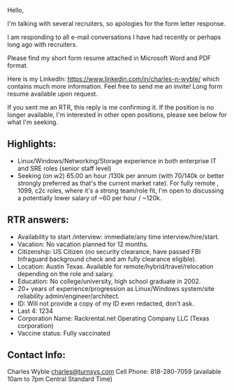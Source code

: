 Hello,

I'm talking with several recruiters, so apologies for the form letter response.  

I am responding to all e-mail conversations I have had recently or perhaps long ago with recruiters. 

Please find my short form resume attached in Microsoft Word and PDF format.

Here is my LinkedIn: https://www.linkedin.com/in/charles-n-wyble/ which contains much more information. Feel free to send me an invite! Long form resume available upon request.

If you sent me an RTR, this reply is me confirming it. If the position is no longer available, I'm interested in other open positions, please see below for what I'm seeking.

## Highlights:

* Linux/Windows/Networking/Storage experience in both enterprise IT and SRE roles (senior staff level)
* Seeking (on w2) 65.00 an hour /130k per annum (with 70/140k or better strongly preferred as that's the current market rate). For fully remote , 1099, c2c roles, where it's a strong team/role fit, I'm open to discussing a potentially lower salary of ~60 per hour / ~120k.

## RTR answers:

* Availability to start /interview: immediate/any time interview/hire/start.
* Vacation: No vacation planned for 12 months.
* Citizenship: US Citizen (no security clearance, have passed FBI Infraguard background check and am fully clearance eligible).
* Location: Austin Texas. Available for remote/hybrid/travel/relocation depending on the role and salary.
* Education: No college/university, high school graduate in 2002.
* 20+ years of experience/progression as Linux/Windows system/site reliability admin/engineer/architect.
* ID: Will not provide a copy of my ID even redacted, don't ask.
* Last 4: 1234
* Corporation Name: Rackrental.net Operating Company LLC (Texas corporation) 
* Vaccine status: Fully vaccinated 

## Contact Info:

Charles Wyble
charles@turnsys.com
Cell Phone: 818-280-7059 (available 10am to 7pm Central Standard Time)